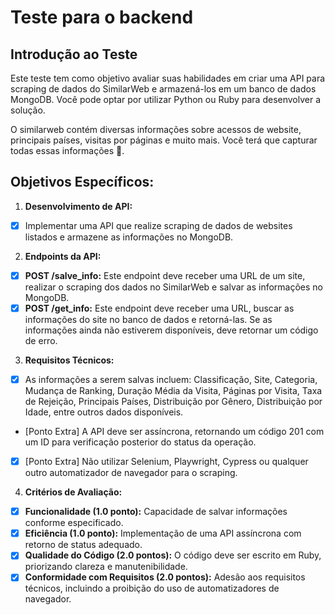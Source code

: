 # Teste para o backend

## Introdução ao Teste

Este teste tem como objetivo avaliar suas habilidades em criar uma API para scraping de dados do SimilarWeb e armazená-los em um banco de dados MongoDB. Você pode optar por utilizar Python ou Ruby para desenvolver a solução.

O similarweb contém diversas informações sobre acessos de website, principais países, visitas por páginas e muito mais. Você terá que capturar todas essas informações 🙂.

## Objetivos Específicos:

1. **Desenvolvimento de API:**
 - [x] Implementar uma API que realize scraping de dados de websites listados e armazene as informações no MongoDB.

2. **Endpoints da API:**
 - [x] **POST /salve_info:** Este endpoint deve receber uma URL de um site, realizar o scraping dos dados no SimilarWeb e salvar as informações no MongoDB.
 - [x] **POST /get_info:** Este endpoint deve receber uma URL, buscar as informações do site no banco de dados e retorná-las. Se as informações ainda não estiverem disponíveis, deve retornar um código de erro.

3. **Requisitos Técnicos:**
 - [x] As informações a serem salvas incluem: Classificação, Site, Categoria, Mudança de Ranking, Duração Média da Visita, Páginas por Visita, Taxa de Rejeição, Principais Países, Distribuição por Gênero, Distribuição por Idade, entre outros dados disponíveis.
 - [Ponto Extra] A API deve ser assíncrona, retornando um código 201 com um ID para verificação posterior do status da operação.
 - [x] [Ponto Extra] Não utilizar Selenium, Playwright, Cypress ou qualquer outro automatizador de navegador para o scraping.

4. **Critérios de Avaliação:**
 - [x] **Funcionalidade (1.0 ponto):** Capacidade de salvar informações conforme especificado.
 - [x] **Eficiência (1.0 ponto):** Implementação de uma API assíncrona com retorno de status adequado.
 - [x] **Qualidade do Código (2.0 pontos):** O código deve ser escrito em Ruby, priorizando clareza e manutenibilidade.
 - [x] **Conformidade com Requisitos (2.0 pontos):** Adesão aos requisitos técnicos, incluindo a proibição do uso de automatizadores de navegador.